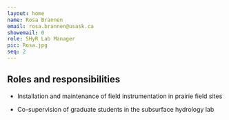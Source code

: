 ```yaml
---
layout: home
name: Rosa Brannen
email: rosa.brannen@usask.ca
showemail: 0
role: SHyR Lab Manager
pic: Rosa.jpg
seq: 2
---
```


## Roles and responsibilities

* Installation and maintenance of field instrumentation in prairie field sites
 
* Co-supervision of graduate students in the subsurface hydrology lab 


